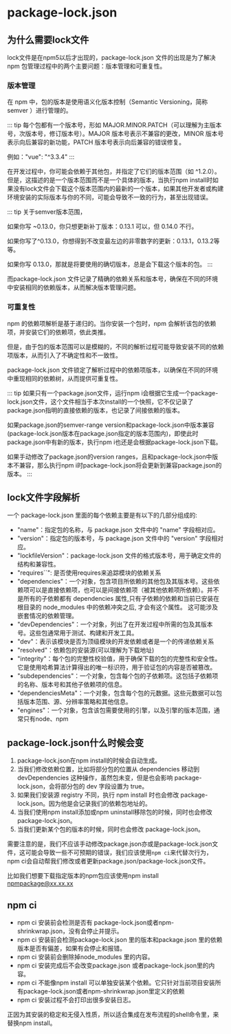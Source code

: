 # package-lock.json

## 为什么需要lock文件

lock文件是在npm5以后才出现的，package-lock.json 文件的出现是为了解决 npm 包管理过程中的两个主要问题：版本管理和可重复性。

### 版本管理
在 npm 中，包的版本是使用语义化版本控制（Semantic Versioning，简称semver ）进行管理的。

::: tip
每个包都有一个版本号，形如 MAJOR.MINOR.PATCH（可以理解为主版本号，次版本号，修订版本号）。MAJOR 版本号表示不兼容的更改，MINOR 版本号表示向后兼容的新功能，PATCH 版本号表示向后兼容的错误修复。

例如："vue": "^3.3.4"
:::

在开发过程中，你可能会依赖于其他包，并指定了它们的版本范围（如 ^1.2.0）。但是，这描述的是一个版本范围而不是一个具体的版本，当执行npm install时如果没有lock文件会下载这个版本范围内的最新的一个版本，如果其他开发者或构建环境安装的实际版本与你的不同，可能会导致不一致的行为，甚至出现错误。

::: tip
关于semver版本范围，

如果你写 ~0.13.0，你只想更新补丁版本：0.13.1 可以，但 0.14.0 不行。

如果你写了^0.13.0，你想得到不改变最左边的非零数字的更新：0.13.1，0.13.2等等。

如果你写 0.13.0，那就是将要使用的确切版本，总是会下载这个版本的包。
:::

而package-lock.json 文件记录了精确的依赖关系和版本号，确保在不同的环境中安装相同的依赖版本，从而解决版本管理问题。
### 可重复性
npm 的依赖项解析是基于递归的。当你安装一个包时，npm 会解析该包的依赖项，并安装它们的依赖项，依此类推。

但是，由于包的版本范围可以是模糊的，不同的解析过程可能导致安装不同的依赖项版本，从而引入了不确定性和不一致性。

package-lock.json 文件锁定了解析过程中的依赖项版本，以确保在不同的环境中重现相同的依赖树，从而提供可重复性。

::: tip
如果只有一个package.json文件，运行npm i会根据它生成一个package-lock.json文件，这个文件相当于本次install的一个快照，它不仅记录了package.json指明的直接依赖的版本，也记录了间接依赖的版本。

如果package.json的semver-range version和package-lock.json中版本兼容(package-lock.json版本在package.json指定的版本范围内)，即使此时package.json中有新的版本，执行npm i也还是会根据package-lock.json下载。

如果手动修改了package.json的version ranges，且和package-lock.json中版本不兼容，那么执行npm i时package-lock.json将会更新到兼容package.json的版本。
:::

## lock文件字段解析
一个 package-lock.json 里面的每个依赖主要是有以下的几部分组成的:
- "name"：指定包的名称，与 package.json 文件中的 "name" 字段相对应。
- "version"：指定包的版本号，与 package.json 文件中的 "version" 字段相对应。
- "lockfileVersion"：package-lock.json 文件的格式版本号，用于确定文件的结构和兼容性。
- "requires``": 是否使用requires来追踪模块的依赖关系
- "dependencies"：一个对象，包含项目所依赖的其他包及其版本号。这些依赖项可以是直接依赖项，也可以是间接依赖项（被其他依赖项所依赖）。并不是所有的子依赖都有 dependencies 属性,只有子依赖的依赖和当前已安装在根目录的 node_modules 中的依赖冲突之后, 才会有这个属性。 这可能涉及嵌套情况的依赖管理。
- "devDependencies"：一个对象，列出了在开发过程中所需的包及其版本号。这些包通常用于测试、构建和开发工具。
- "dev"：表示该模块是否为顶级模块的开发依赖或者是一个的传递依赖关系
- "resolved"：依赖包的安装源(可以理解为下载地址)
- "integrity"：每个包的完整性校验值，用于确保下载的包的完整性和安全性。它是使用哈希算法计算得出的唯一标识符，用于验证包的内容是否被篡改。
- "subdependencies"：一个对象，包含每个包的子依赖项。这包括子依赖项的名称、版本号和其他子依赖项的信息。
- "dependenciesMeta"：一个对象，包含每个包的元数据。这些元数据可以包括版本范围、源、分辨率策略和其他信息。
- "engines"：一个对象，包含该包需要使用的引擎，以及引擎的版本范围，通常只有node、npm

## package-lock.json什么时候会变
1. package-lock.json在npm install的时候会自动生成。
2. 当我们修改依赖位置，比如将部分包的位置从 dependencies 移动到 devDependencies 这种操作，虽然包未变，但是也会影响 package-lock.json，会将部分包的 dev 字段设置为 true。
3. 如果我们安装源 registry 不同，执行 npm install 时也会修改 package-lock.json。因为他是会记录我们的依赖包地址的。
4. 当我们使用npm install添加或npm uninstall移除包的时候，同时也会修改 package-lock.json。
5. 当我们更新某个包的版本的时候，同时也会修改 package-lock.json。

需要注意的是，我们不应该手动修改package.json亦或是package-lock.json文件，这可能会导致一些不可预期的错误，我们应该使用`npm ci`来代替次行为，npm ci会自动帮我们修改或者更新package.json/package-lock.json文件。

比如我们想要下载指定版本的npm包应该使用npm install npmpackage@xx.xx.xx
## npm ci
- npm ci 安装前会检测是否有 package-lock.json或者npm-shrinkwrap.json，没有会停止并提示。
- npm ci 安装前会检测package-lock.json 里的版本和package.json 里的依赖版本是否有偏差，如果有会停止和报错。
- npm ci 安装前会删除掉node_modules 里的内容。
- npm ci 安装完成后不会改变package.json 或者package-lock.json里的内容。
- npm ci 不能像npm install 可以单独安装某个依赖。它只针对当前项目安装所有package-lock.json或者npm-shrinkwrap.json里定义的依赖
- npm ci 安装过程不会打印出很多安装日志。

正因为其安装的稳定和无侵入性质，所以适合集成在发布流程的shell命令里，来替换npm install。